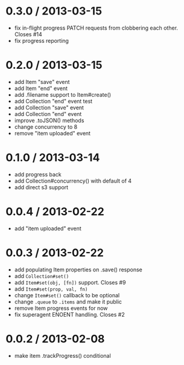
0.3.0 / 2013-03-15
==================

  * fix in-flight progress PATCH requests from clobbering each other. Closes #14
  * fix progress reporting

0.2.0 / 2013-03-15
==================

  * add Item "save" event
  * add Item "end" event
  * add .filename support to Item#create()
  * add Collection "end" event test
  * add Collection "save" event
  * add Collection "end" event
  * improve .toJSON() methods
  * change concurrency to 8
  * remove "item uploaded" event

0.1.0 / 2013-03-14
==================

  * add progress back
  * add Collection#concurrency() with default of 4
  * add direct s3 support

0.0.4 / 2013-02-22
==================

  * add "item uploaded" event

0.0.3 / 2013-02-22
==================

  * add populating Item properties on .save() response
  * add `Collection#set()`
  * add `Item#set(obj, [fn])` support. Closes #9
  * add `Item#set(prop, val, fn)`
  * change `Item#set()` callback to be optional
  * change `.queue` to `.items` and make it public
  * remove Item progress events for now
  * fix superagent ENOENT handling. Closes #2

0.0.2 / 2013-02-08
==================

  * make item .trackProgress() conditional
